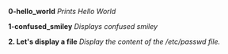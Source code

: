 **0-hello_world**
*Prints Hello World*

**1-confused_smiley**
*Displays confused smiley*

**2. Let's display a file**
*Display the content of the /etc/passwd file.*

